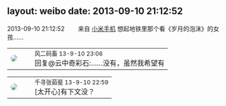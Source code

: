 layout: weibo
date: 2013-09-10 21:12:52
---
<meta name="referrer" content="no-referrer" />

2013-09-10 21:12:52  &nbsp;&nbsp;&nbsp;&nbsp;&nbsp;&nbsp; 来自 <a href="http://app.weibo.com/t/feed/22zMnn" rel="nofollow">小米手机</a>
想起地铁里那个看《岁月的泡沫》的女孩…… ​​​

<table style="width: 100%;">
  <tr>
    <td style="width: 40px;"><img style="border-radius:50%" src="https://tva3.sinaimg.cn/crop.0.0.639.639.50/6d2a6003jw8f3idy69w2gj20hs0hrt9g.jpg?KID=imgbed,tva&Expires=1624465736&ssig=bOn6d%2BtFiO"></td>
    <td colspan="2"><small>风二码畜 13-9-10 23:06</small><br/>回复@云中奇彩石:……没有，虽然我希望有</td>
  </tr>
</table>

<table style="width: 100%;">
  <tr>
    <td style="width: 40px;"><img style="border-radius:50%" src="https://tva1.sinaimg.cn/crop.0.0.720.720.50/90b44f54jw8egd1zmjsu1j20k00k076x.jpg?KID=imgbed,tva&Expires=1624465736&ssig=ubwoisxEc2"></td>
    <td colspan="2"><small>千寻张茹斐 13-9-10 22:59</small><br/>[太开心]有下文没？</td>
  </tr>
</table>
